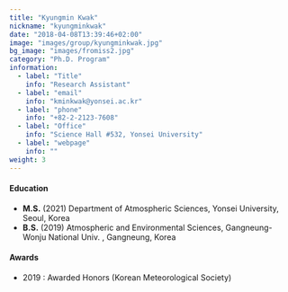 ```yaml
---
title: "Kyungmin Kwak"
nickname: "kyungminkwak"
date: "2018-04-08T13:39:46+02:00"
image: "images/group/kyungminkwak.jpg"
bg_image: "images/fromiss2.jpg"
category: "Ph.D. Program"
information:
  - label: "Title"
    info: "Research Assistant"
  - label: "email"
    info: "kminkwak@yonsei.ac.kr"
  - label: "phone"
    info: "+82-2-2123-7608"
  - label: "Office"
    info: "Science Hall #532, Yonsei University"
  - label: "webpage"
    info: ""
weight: 3
---
```


#### Education
+ **M.S.** (2021) Department of Atmospheric Sciences, Yonsei University, Seoul, Korea
+ **B.S.** (2019) Atmospheric and Environmental Sciences, Gangneung-Wonju National Univ. , Gangneung, Korea


#### Awards
+ 2019 : Awarded Honors (Korean Meteorological Society)
